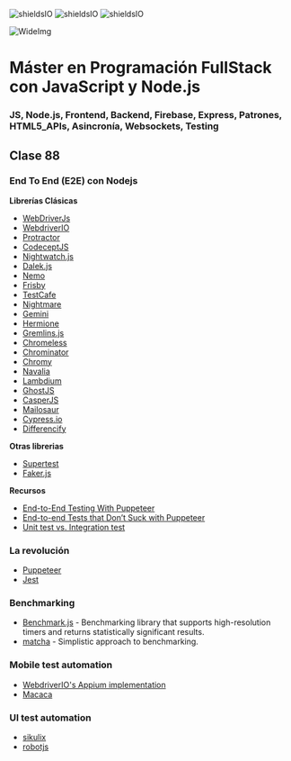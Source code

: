 ![shieldsIO](https://img.shields.io/github/issues/Fictizia/Master-en-programacion-fullstack-con-JavaScript-y-Node.js_ed4.svg)
![shieldsIO](https://img.shields.io/github/forks/Fictizia/Master-en-programacion-fullstack-con-JavaScript-y-Node.js_ed4.svg)
![shieldsIO](https://img.shields.io/github/stars/Fictizia/Master-en-programacion-fullstack-con-JavaScript-y-Node.js_ed4.svg)

![WideImg](http://fictizia.com/img/github/Fictizia-plan-estudios-github.jpg)

# Máster en Programación FullStack con JavaScript y Node.js
### JS, Node.js, Frontend, Backend, Firebase, Express, Patrones, HTML5_APIs, Asincronía, Websockets, Testing

## Clase 88

### End To End (E2E) con Nodejs

**Librerías Clásicas**
- [WebDriverJs](https://github.com/SeleniumHQ/selenium/wiki/WebDriverJs)
- [WebdriverIO](http://webdriver.io/)
- [Protractor](http://www.protractortest.org/#/)
- [CodeceptJS](http://codecept.io/)
- [Nightwatch.js](http://nightwatchjs.org/)
- [Dalek.js](http://dalekjs.com/)
- [Nemo](http://nemo.js.org/)
- [Frisby](http://frisbyjs.com/)
- [TestCafe](https://devexpress.github.io/testcafe/)
- [Nightmare](http://www.nightmarejs.org/)
- [Gemini](https://gemini-testing.github.io/)
- [Hermione](https://github.com/gemini-testing/hermione#hermione)
- [Gremlins.js](https://github.com/marmelab/gremlins.js)
- [Chromeless](https://github.com/graphcool/chromeless)
- [Chrominator ](https://github.com/jesg/chrominator)
- [Chromy](https://github.com/OnetapInc/chromy)
- [Navalia](https://github.com/joelgriffith/navalia)
- [Lambdium](https://github.com/smithclay/lambdium)
- [GhostJS](https://github.com/KevinGrandon/ghostjs)
- [CasperJS](http://casperjs.org/)
- [Mailosaur](https://github.com/mailosaur/mailosaur-node)
- [Cypress.io](https://github.com/cypress-io/cypress)
- [Differencify](https://github.com/NimaSoroush/differencify)

**Otras librerias**
- [Supertest](https://github.com/visionmedia/supertest)
- [Faker.js](https://github.com/marak/Faker.js/)

**Recursos**
- [End-to-End Testing With Puppeteer](http://dsheiko.com/weblog/end-to-end-testing-with-puppeteer)
- [End-to-end Tests that Don’t Suck with Puppeteer](https://ropig.com/blog/end-end-tests-dont-suck-puppeteer/)
- [Unit test vs. Integration test](https://medium.com/android-testing-daily/unit-test-vs-integration-tes-fba13b92fbf6)


### La revolución
- [Puppeteer](https://github.com/GoogleChrome/puppeteer)
- [Jest](https://jestjs.io/)

### Benchmarking
- [Benchmark.js](https://github.com/bestiejs/benchmark.js) - Benchmarking library that supports high-resolution timers and returns statistically significant results.
- [matcha](https://github.com/logicalparadox/matcha) - Simplistic approach to benchmarking.


### Mobile test automation
- [WebdriverIO's Appium implementation](http://webdriver.io/api/appium/backgroundApp.html)
- [Macaca](https://macacajs.com/)

### UI test automation
- [sikulix](http://www.sikulix.com/) 
- [robotjs](https://robotjs.io/)
